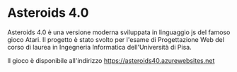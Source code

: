 # Asteroids 4.0
Asteroids 4.0 è una versione moderna sviluppata in linguaggio js del famoso gioco Atari. 
Il progetto è stato svolto per l'esame di Progettazione Web del corso di laurea in Ingegneria Informatica dell'Università di Pisa.

Il gioco è disponibile all'indirizzo https://asteroids40.azurewebsites.net 
